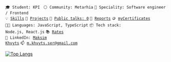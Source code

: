 <code>🎓 Student: KPI </code>
<code>⚪ Community: Metarhia</code>
<code>👷 Speciality: Software engineer / Frontend</code><br>
<code>💡 [Skills](SKILLS.md)</code>
<code>🧻 [Projects](PROJECTS.md)</code>
<code>📢 [Public talks: 0](TALKS.md)</code>
<code>👀 [Reports](REPORTS.md)</code>
<code>🪙 [myCertificates](https://github.com/makskhv21/myCertificates)</code><br>
<code>🧑‍💻 Languages: JavaScript, TypeScript</code>
<code>📦 Tech stack: Node.js, React.js</code>
<code>📚 [Rates](RATES.md)</code><br>
<code>💬 LinkedIn: [Maksim Khvyts](https://www.linkedin.com/in/maksim-khvyts-5833b82b5/)</code>
<code>📫 [m.khvyts.ser@gmail.com](mailto:m.khvyts.ser@gmail.com)</code>


[![Top Langs](https://github-readme-stats.vercel.app/api/top-langs/?username=makskhv21&layout=donut&theme=dark)](https://github.com/anuraghazra/github-readme-stats)
